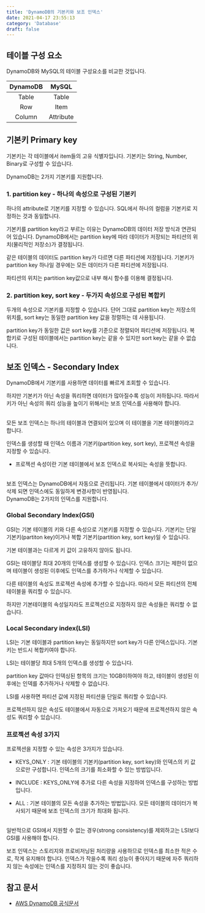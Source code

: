 ```yaml
---
title: 'DynamoDB의 기본키와 보조 인덱스'
date: 2021-04-17 23:55:13
category: 'Database'
draft: false
---
```


## 테이블 구성 요소

DynamoDB와 MySQL의 테이블 구성요소를 비교한 것입니다.

| DynamoDB | MySQL|
|:---:|:---:|
| Table | Table |
| Row | Item |
| Column | Attribute |

## 기본키 Primary key

기본키는 각 테이블에서 item들의 고유 식별자입니다. 기본키는 String, Number, Binary로 구성할 수 있습니다.

DynamoDB는 2가지 기본키를 지원합니다.

### 1. partition key - 하나의 속성으로 구성된 기본키

하나의 attribute로 기본키를 지정할 수 있습니다. SQL에서 하나의 컬럼을 기본키로 지정하는 것과 동일합니다.

기본키를 partition key라고 부르는 이유는 DynamoDB의 데이터 저장 방식과 연관되어 있습니다. DynamoDB에서는 partition key에 따라 데이터가 저장되는 파티션의 위치(물리적인 저장소)가 결정됩니다. 

같은 테이블의 데이터도 partition key가 다르면 다른 파티션에 저장됩니다. 기본키가 partition key 하나일 경우에는 모든 데이터가 다른 파티션에 저장됩니다. 

파티션의 위치는 partition key값으로 내부 해시 함수를 이용해 결정됩니다.

### 2. partition key, sort key - 두가지 속성으로 구성된 복합키

두개의 속성으로 기본키를 지정할 수 있습니다. 단어 그대로 partition key는 저장소의 위치를, sort key는 동일한 partition key 값을 정렬하는 데 사용됩니다. 

partition key가 동일한 값은 sort key를 기준으로 정렬되어 파티션에 저장됩니다. 복합키로 구성된 테이블에서는 partition key는 같을 수 있지만 sort key는 같을 수 없습니다.

## 보조 인덱스 - Secondary Index

DynamoDB에서 기본키를 사용하면 데이터를 빠르게 조회할 수 있습니다. 

하지만 기본키가 아닌 속성을 쿼리하면 데이터가 많아질수록 성능이 저하됩니다. 따라서 키가 아닌 속성의 쿼리 성능을 높이기 위해서는 보조 인덱스를 사용해야 합니다.

<br>
모든 보조 인덱스는 하나의 테이블과 연결되어 있으며 이 테이블을 기본 테이블이라고 합니다. 

인덱스를 생성할 때 인덱스 이름과 기본키(partition key, sort key), 프로젝션 속성을 지정할 수 있습니다.

- 프로젝션 속성이란 기본 테이블에서 보조 인덱스로 복사되는 속성을 뜻합니다.
  
<br>
보조 인덱스는 DynamoDB에서 자동으로 관리됩니다. 기본 테이블에서 데이터가 추가/삭제 되면 인덱스에도 동일하게 변경사항이 반영됩니다.

<br>
DynamoDB는 2가지의 인덱스를 지원합니다.

### Global Secondary Index(GSI)

GSI는 기본 테이블의 키와 다른 속성으로 기본키를 지정할 수 있습니다. 기본키는 단일 기본키(partiton key)이거나 복합 기본키(partition key, sort key)일 수 있습니다. 

기본 테이블과는 다르게 키 값이 고유하지 않아도 됩니다.

GSI는 테이블당 최대 20개의 인덱스를 생성할 수 있습니다. 인덱스 크기는 제한이 없으며 테이블이 생성된 이후에도 인덱스를 추가하거나 삭제할 수 있습니다.

다른 테이블의 속성도 프로젝션 속성에 추가할 수 있습니다. 따라서 모든 파티션의 전체 테이블을 쿼리할 수 있습니다.

하지만 기본테이블의 속성일지라도 프로젝션으로 지정하지 않은 속성들은 쿼리할 수 없습니다.

### Local Secondary index(LSI)

LSI는 기본 테이블과 partition key는 동일하지만 sort key가 다른 인덱스입니다. 기본키는 반드시 복합키여야 합니다.

LSI는 테이블당 최대 5개의 인덱스를 생성할 수 있습니다. 

partition key 값마다 인덱싱된 항목의 크기는 10GB이하여야 하고, 테이블이 생성된 이후에는 인덱를 추가하거나 삭제할 수 없습니다.

LSI를 사용하면 파티션 값에 지정된 파티션을 단일로 쿼리할 수 있습니다.

프로젝션하지 않은 속성도 테이블에서 자동으로 가져오기 때문에 프로젝션하지 않은 속성도 쿼리할 수 있습니다.

### 프로젝션 속성 3가지
프로젝션을 지정할 수 있는 속성은 3가지가 있습니다.

- KEYS_ONLY : 기본 테이블의 기본키(partition key, sort key)와 인덱스의 키 값으로만 구성합니다. 인덱스의 크기를 최소화할 수 있는 방법입니다.

- INCLUDE : KEYS_ONLY에 추가로 다른 속성을 지정하여 인덱스를 구성하는 방법입니다.

- ALL : 기본 테이블의 모든 속성을 추가하는 방법입니다. 모든 테이블의 데이터가 복사되기 때문에 보조 인덱스의 크기가 최대화 됩니다.

<br>
일반적으로 GSI에서 지원할 수 없는 경우(strong consistency)를 제외하고는 LSI보다 GSI를 사용해야 합니다. 

보조 인덱스는 스토리지와 프로비저닝된 처리량을 사용하므로 인덱스를 최소한 적은 수로, 작게 유지해야 합니다. 인덱스가 작을수록 쿼리 성능이 좋아지기 때문에 자주 쿼리하지 않는 속성에는 인덱스를 지정하지 않는 것이 좋습니다. 

## 참고 문서
- [AWS DynamoDB 공식문서](https://docs.aws.amazon.com/amazondynamodb/latest/developerguide/HowItWorks.CoreComponents.html)
